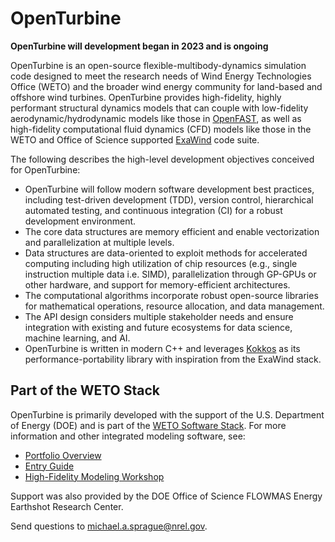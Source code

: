 # OpenTurbine

**OpenTurbine will development began in 2023 and is ongoing**

OpenTurbine is an  open-source flexible-multibody-dynamics simulation
code designed to meet the research needs of Wind Energy Technologies Office (WETO)
and the broader wind energy community for land-based and offshore wind turbines.
OpenTurbine provides high-fidelity, highly performant structural dynamics
models that can couple with low-fidelity aerodynamic/hydrodynamic models like those
in [OpenFAST](https://github.com/OpenFAST/openfast), as well as high-fidelity
computational fluid dynamics (CFD) models like those in the WETO and Office
of Science supported [ExaWind](https://github.com/Exawind) code suite.

The following describes the high-level development objectives conceived for OpenTurbine:
- OpenTurbine will follow modern software development best practices, 
including test-driven development (TDD), version control,
hierarchical automated testing, and continuous integration (CI) for a
robust development environment.
- The core data structures are memory efficient and enable vectorization
and parallelization at multiple levels.
- Data structures are data-oriented to exploit methods for accelerated computing including
high utilization of chip resources (e.g., single instruction multiple data i.e. SIMD),
parallelization through GP-GPUs or other hardware, and support for memory-efficient
architectures.
- The computational algorithms incorporate robust open-source libraries for
mathematical operations, resource allocation, and data management.
- The API design considers multiple stakeholder needs and ensure
integration with existing and future ecosystems for data science, machine learning,
and AI.
- OpenTurbine is written in modern C++ and leverages [Kokkos](https://github.com/kokkos/kokkos)
as its performance-portability library with inspiration from the ExaWind stack.

## Part of the WETO Stack

OpenTurbine is primarily developed with the support of the U.S. Department of Energy (DOE) and is part of the [WETO Software Stack](https://nrel.github.io/WETOStack). For more information and other integrated modeling software, see:
- [Portfolio Overview](https://nrel.github.io/WETOStack/portfolio_analysis/overview.html)
- [Entry Guide](https://nrel.github.io/WETOStack/_static/entry_guide/index.html)
- [High-Fidelity Modeling Workshop](https://nrel.github.io/WETOStack/workshops/user_workshops_2024.html#high-fidelity-modeling)

Support was also provided by the DOE Office of Science FLOWMAS Energy Earthshot Research Center.

Send questions to michael.a.sprague@nrel.gov.
